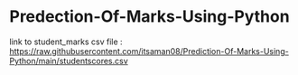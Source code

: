 # Predection-Of-Marks-Using-Python


link to student_marks csv file : https://raw.githubusercontent.com/itsaman08/Prediction-Of-Marks-Using-Python/main/studentscores.csv

